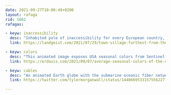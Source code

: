 ```yaml
---
date: 2021-09-27T10:00:49+0200
layout: rafaga
rid: 1662
rafagas:

- keyw: inaccessibility
  desc: "Inhabited pole of inaccessibility for every European country, that's the furthest town from sea"
  link: https://landgeist.com/2021/07/29/town-village-furthest-from-the-coast

- keyw: colors
  desc: "This animated image exposes USA seasonal colors from Sentinel satellite imagery, with code so you can replicate it for your country"
  link: https://erdavis.com/2021/09/07/average-seasonal-colors-of-the-usa

- keyw: cables
  desc: "An animated Earth globe with the submarine oceanic fiber network, made with R and Rayrender and Open Source."
  link: https://twitter.com/tylermorganwall/status/1440669533157556227?s=19 

---
```

